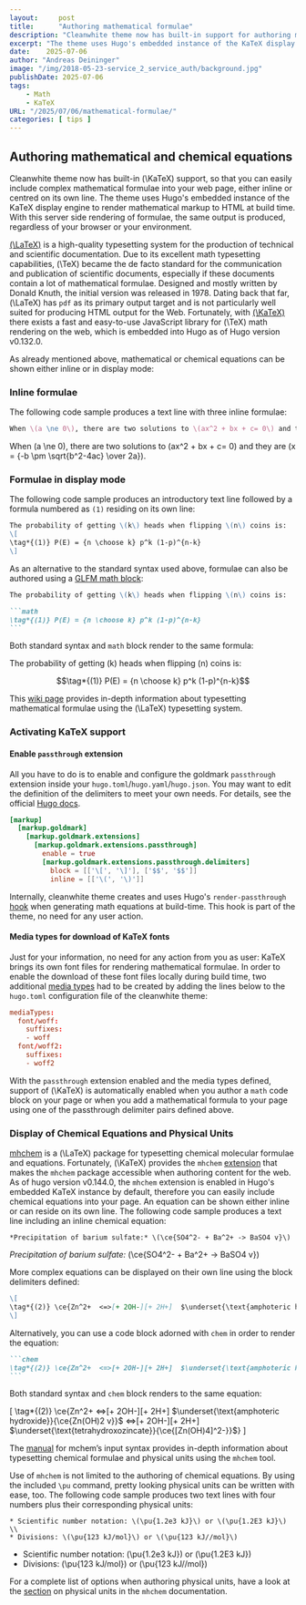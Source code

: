 ```yaml
---
layout:     post
title:      "Authoring mathematical formulae"
description: "Cleanwhite theme now has built-in support for authoring mathematical or chemical equations"
excerpt: "The theme uses Hugo's embedded instance of the KaTeX display engine to render mathematical markup to HTML at build time."
date:    2025-07-06
author: "Andreas Deininger"
image: "/img/2018-05-23-service_2_service_auth/background.jpg"
publishDate: 2025-07-06
tags:
    - Math
    - KaTeX 
URL: "/2025/07/06/mathematical-formulae/"
categories: [ tips ]    
---
```


## Authoring mathematical and chemical equations


Cleanwhite theme now has built-in \(\KaTeX\) support, so that you can easily include
complex mathematical formulae into your web page, either inline or centred
on its own line. The theme uses Hugo's embedded instance of the KaTeX 
display engine to render mathematical markup to HTML at build time.
With this server side rendering of formulae, the same output is produced,
regardless of your browser or your environment.  

[\(\LaTeX\)](https://www.latex-project.org/) is a high-quality typesetting
system for the production of technical and scientific documentation. Due to its
excellent math typesetting capabilities, \(\TeX\) became the de facto standard
for the communication and publication of scientific documents, especially if
these documents contain a lot of mathematical formulae. Designed and mostly
written by Donald Knuth, the initial version was released in 1978. Dating back
that far, \(\LaTeX\) has `pdf` as its primary output target and is not
particularly well suited for producing HTML output for the Web. Fortunately,
with [\(\KaTeX\)](https://katex.org/) there exists a fast and easy-to-use
JavaScript library for \(\TeX\) math rendering on the web, which is embedded
into Hugo as of Hugo version v0.132.0.

As already mentioned above, mathematical or chemical equations can be shown either inline or in display mode:

### Inline formulae

The following code sample produces a text line with three inline formulae:

```tex
When \(a \ne 0\), there are two solutions to \(ax^2 + bx + c= 0\) and they are \(x = {-b \pm \sqrt{b^2-4ac} \over 2a}\).
```

When \(a \ne 0\), there are two solutions to \(ax^2 + bx + c= 0\) and they are
\(x = {-b \pm \sqrt{b^2-4ac} \over 2a}\).

### Formulae in display mode

The following code sample produces an introductory text line followed by a
formula numbered as `(1)` residing on its own line:

````markdown
The probability of getting \(k\) heads when flipping \(n\) coins is:
\[
\tag*{(1)} P(E) = {n \choose k} p^k (1-p)^{n-k}
\]
````

As an alternative to the standard syntax used above, formulae can also be
authored using a [GLFM math block](https://docs.gitlab.com/ee/user/markdown.html#math):

````markdown
The probability of getting \(k\) heads when flipping \(n\) coins is:

```math
\tag*{(1)} P(E) = {n \choose k} p^k (1-p)^{n-k}
```
````

Both standard syntax and `math` block render to the same formula:

The probability of getting \(k\) heads when flipping \(n\) coins is:

```math
\tag*{(1)}  P(E) = {n \choose k} p^k (1-p)^{n-k}
```

This [wiki page](https://en.wikibooks.org/wiki/LaTeX/Mathematics) provides in-depth
information about typesetting mathematical formulae using the \(\LaTeX\)
typesetting system.

### Activating KaTeX support

#### Enable `passthrough` extension

All you have to do is to enable and configure the goldmark `passthrough` extension
inside your `hugo.toml`/`hugo.yaml`/`hugo.json`. You may want to edit the definition of the delimiters to
meet your own needs. For details, see the official
[Hugo docs](https://gohugo.io/content-management/mathematics/#step-1).

```toml
[markup]
  [markup.goldmark]
    [markup.goldmark.extensions]
      [markup.goldmark.extensions.passthrough]
        enable = true
        [markup.goldmark.extensions.passthrough.delimiters]
          block = [['\[', '\]'], ['$$', '$$']]
          inline = [['\(', '\)']]
```

Internally, cleanwhite theme creates and uses Hugo's `render-passthrough`
[hook](https://gohugo.io/render-hooks/passthrough/) when generating math
equations at build-time. This hook is part of the theme, no need for any user action.

#### Media types for download of KaTeX fonts

Just for your information, no need for any action from you as user:
KaTeX brings its own font files for rendering mathematical formulae.
In order to enable the download of these font files locally during build time, two
additional [media types](https://gohugo.io/configuration/media-types/#create-a-media-type)
had to be created by adding the lines below to the `hugo.toml` configuration file of the cleanwhite theme:

```toml
mediaTypes:
  font/woff:
    suffixes:
    - woff
  font/woff2:
    suffixes:
    - woff2
```


With the `passthrough` extension enabled and the media types defined, support
of \(\KaTeX\) is automatically enabled when you author a `math` code block on
your page or when you add a mathematical formula to your page using one of the
passthrough delimiter pairs defined above.

### Display of Chemical Equations and Physical Units

[mhchem](https://www.ctan.org/pkg/mhchem) is a \(\LaTeX\) package for
typesetting chemical molecular formulae and equations. Fortunately, \(\KaTeX\)
provides the `mhchem`
[extension](https://github.com/KaTeX/KaTeX/tree/main/contrib/mhchem) that makes
the `mhchem` package accessible when authoring content for the web. As of hugo
version v0.144.0, the `mhchem` extension is enabled in Hugo's embedded KaTeX
instance by default, therefore you can easily include chemical equations into
your page. An equation can be shown either inline or can reside on its own line.
The following code sample produces a text line including an inline chemical
equation:

```mhchem
*Precipitation of barium sulfate:* \(\ce{SO4^2- + Ba^2+ -> BaSO4 v}\)
```

_Precipitation of barium sulfate:_ \(\ce{SO4^2- + Ba^2+ -> BaSO4 v}\)

More complex equations can be displayed on their own line using the block
delimiters defined:

<!-- prettier-ignore-start -->
````markdown
\[
\tag*{(2)} \ce{Zn^2+  <=>[+ 2OH-][+ 2H+]  $\underset{\text{amphoteric hydroxide}}{\ce{Zn(OH)2 v}}$  <=>[+ 2OH-][+ 2H+]  $\underset{\text{tetrahydroxozincate}}{\ce{[Zn(OH)4]^2-}}$}
\]
````
<!-- prettier-ignore-end -->

Alternatively, you can use a code block adorned with `chem` in order to render
the equation:

````markdown
```chem
\tag*{(2)} \ce{Zn^2+  <=>[+ 2OH-][+ 2H+]  $\underset{\text{amphoteric hydroxide}}{\ce{Zn(OH)2 v}}$  <=>[+ 2OH-][+ 2H+]  $\underset{\text{tetrahydroxozincate}}{\ce{[Zn(OH)4]^2-}}$}
```
````

Both standard syntax and `chem` block renders to the same equation:

<!-- prettier-ignore-start -->
\[
\tag*{(2)} \ce{Zn^2+  <=>[+ 2OH-][+ 2H+]  $\underset{\text{amphoteric hydroxide}}{\ce{Zn(OH)2 v}}$  <=>[+ 2OH-][+ 2H+]  $\underset{\text{tetrahydroxozincate}}{\ce{[Zn(OH)4]^2-}}$}
\]
<!-- prettier-ignore-end -->

The [manual](https://mhchem.github.io/MathJax-mhchem/) for mchem’s input syntax
provides in-depth information about typesetting chemical formulae and physical
units using the `mhchem` tool.

Use of `mhchem` is not limited to the authoring of chemical equations. By using
the included `\pu` command, pretty looking physical units can be written with
ease, too. The following code sample produces two text lines with four numbers
plus their corresponding physical units:

```mhchem
* Scientific number notation: \(\pu{1.2e3 kJ}\) or \(\pu{1.2E3 kJ}\) \\
* Divisions: \(\pu{123 kJ/mol}\) or \(\pu{123 kJ//mol}\)
```

- Scientific number notation: \(\pu{1.2e3 kJ}\) or \(\pu{1.2E3 kJ}\)
- Divisions: \(\pu{123 kJ/mol}\) or \(\pu{123 kJ//mol}\)

For a complete list of options when authoring physical units, have a look at the
[section](https://mhchem.github.io/MathJax-mhchem/#pu) on physical units in the
`mhchem` documentation.
